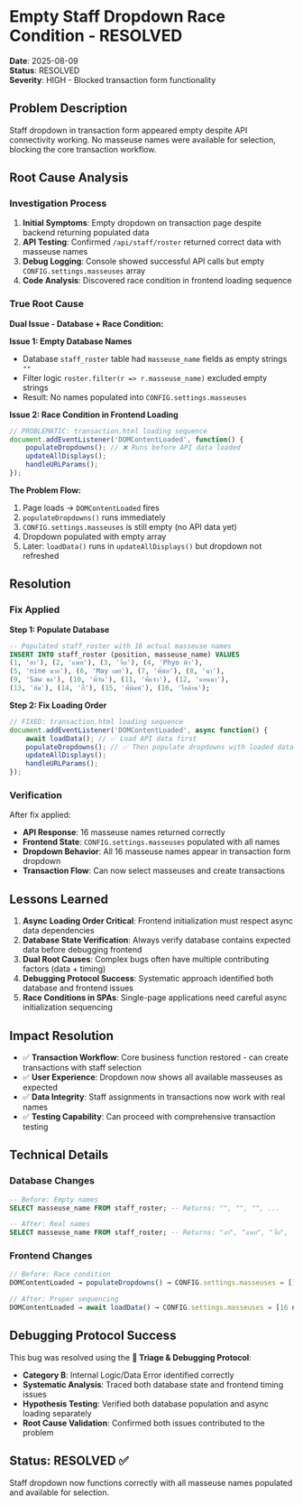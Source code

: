 # Empty Staff Dropdown Race Condition - RESOLVED

**Date**: 2025-08-09  
**Status**: RESOLVED  
**Severity**: HIGH - Blocked transaction form functionality  

## Problem Description
Staff dropdown in transaction form appeared empty despite API connectivity working. No masseuse names were available for selection, blocking the core transaction workflow.

## Root Cause Analysis

### Investigation Process
1. **Initial Symptoms**: Empty dropdown on transaction page despite backend returning populated data
2. **API Testing**: Confirmed `/api/staff/roster` returned correct data with masseuse names
3. **Debug Logging**: Console showed successful API calls but empty `CONFIG.settings.masseuses` array
4. **Code Analysis**: Discovered race condition in frontend loading sequence

### True Root Cause
**Dual Issue - Database + Race Condition:**

**Issue 1: Empty Database Names**
- Database `staff_roster` table had `masseuse_name` fields as empty strings `""`
- Filter logic `roster.filter(r => r.masseuse_name)` excluded empty strings
- Result: No names populated into `CONFIG.settings.masseuses`

**Issue 2: Race Condition in Frontend Loading**
```javascript
// PROBLEMATIC: transaction.html loading sequence
document.addEventListener('DOMContentLoaded', function() {
    populateDropdowns(); // ❌ Runs before API data loaded
    updateAllDisplays();
    handleURLParams();
});
```

**The Problem Flow:**
1. Page loads → `DOMContentLoaded` fires
2. `populateDropdowns()` runs immediately  
3. `CONFIG.settings.masseuses` is still empty (no API data yet)
4. Dropdown populated with empty array
5. Later: `loadData()` runs in `updateAllDisplays()` but dropdown not refreshed

## Resolution

### Fix Applied
**Step 1: Populate Database**
```sql
-- Populated staff_roster with 16 actual masseuse names
INSERT INTO staff_roster (position, masseuse_name) VALUES 
(1, 'สา'), (2, 'แพท'), (3, 'จิ้บ'), (4, 'Phyo พิว'),
(5, 'nine นาย'), (6, 'May เมย์'), (7, 'พี่นัท'), (8, 'นา'),
(9, 'Saw ซอ'), (10, 'พี่วัน'), (11, 'พี่แจ๋ว'), (12, 'แอนนา'),
(13, 'ส้ม'), (14, 'กี้'), (15, 'พี่พิมพ์'), (16, 'ไอด้าน');
```

**Step 2: Fix Loading Order**
```javascript
// FIXED: transaction.html loading sequence
document.addEventListener('DOMContentLoaded', async function() {
    await loadData(); // ✅ Load API data first
    populateDropdowns(); // ✅ Then populate dropdowns with loaded data
    updateAllDisplays();
    handleURLParams();
});
```

### Verification
After fix applied:
- **API Response**: 16 masseuse names returned correctly
- **Frontend State**: `CONFIG.settings.masseuses` populated with all names
- **Dropdown Behavior**: All 16 masseuse names appear in transaction form dropdown
- **Transaction Flow**: Can now select masseuses and create transactions

## Lessons Learned

1. **Async Loading Order Critical**: Frontend initialization must respect async data dependencies
2. **Database State Verification**: Always verify database contains expected data before debugging frontend
3. **Dual Root Causes**: Complex bugs often have multiple contributing factors (data + timing)
4. **Debugging Protocol Success**: Systematic approach identified both database and frontend issues
5. **Race Conditions in SPAs**: Single-page applications need careful async initialization sequencing

## Impact Resolution
- ✅ **Transaction Workflow**: Core business function restored - can create transactions with staff selection
- ✅ **User Experience**: Dropdown now shows all available masseuses as expected
- ✅ **Data Integrity**: Staff assignments in transactions now work with real names
- ✅ **Testing Capability**: Can proceed with comprehensive transaction testing

## Technical Details

### Database Changes
```sql
-- Before: Empty names
SELECT masseuse_name FROM staff_roster; -- Returns: "", "", "", ...

-- After: Real names  
SELECT masseuse_name FROM staff_roster; -- Returns: "สา", "แพท", "จิ้บ", ...
```

### Frontend Changes
```javascript
// Before: Race condition
DOMContentLoaded → populateDropdowns() → CONFIG.settings.masseuses = []

// After: Proper sequencing  
DOMContentLoaded → await loadData() → CONFIG.settings.masseuses = [16 names] → populateDropdowns()
```

## Debugging Protocol Success
This bug was resolved using the **🐛 Triage & Debugging Protocol**:
- **Category B**: Internal Logic/Data Error identified correctly
- **Systematic Analysis**: Traced both database state and frontend timing issues
- **Hypothesis Testing**: Verified both database population and async loading separately
- **Root Cause Validation**: Confirmed both issues contributed to the problem

## Status: RESOLVED ✅
Staff dropdown now functions correctly with all masseuse names populated and available for selection.
